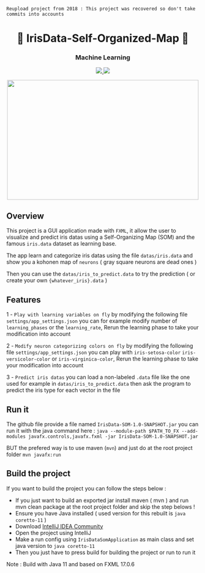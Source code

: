 ``Reupload project from 2018 : This project was recovered so don't take commits into accounts``

<h1 align="center">🤖 IrisData-Self-Organized-Map 🧠</h1>
<h3 align="center"> Machine Learning </h3>
<p align="center">
   <a href="https://fr.wikipedia.org/wiki/Java_(langage)"> 
        <img src="https://img.shields.io/badge/Java-%204--2--1?style=for-the-badge&label=language&color=red">
    </a>
    <a href="https://fr.wikipedia.org/wiki/FXML"> 
        <img src="https://img.shields.io/badge/17--0--6-%204--2--1?style=for-the-badge&label=FXML%20Version&color=Greylogo=fxml&logoColor=white">
    </a>
  
</p>
<p align="center">
 <img  src="https://i.ibb.co/9mx0jH7/ezgif-2-b46c2aa731.gif" width=500 height=313>
</p>

## Overview
This project is a GUI application made with ``FXML``, it allow the user to visualize and predict iris datas using a Self-Organizing Map (SOM)
and the famous ``iris.data`` dataset as learning base.

The app learn and categorize iris datas using the file ``datas/iris.data`` and show you a kohonen map of ``neurons`` ( gray square neurons are dead ones )

Then you can use the ``datas/iris_to_predict.data`` to try the prediction ( or create your own ``{whatever_iris}.data`` )

## Features
1 - ``Play with learning variables on fly`` by modifying the following file ``settings/app_settings.json`` you can for example modify number of ``learning_phases`` or the ``learning_rate``, Rerun the learning phase to take your modification into account

2 - ``Modify neuron categorizing colors on fly`` by modifying the following file ``settings/app_settings.json`` you can play with ``iris-setosa-color`` ``iris-versicolor-color`` or ``iris-virginica-color``, Rerun the learning phase to take your modification into account

3 - ``Predict iris datas`` you can load a non-labeled ``.data`` file like the one used for example in ``datas/iris_to_predict.data`` then ask the program to predict the iris type for each vector in the file

## Run it
The github file provide a file named ``IrisData-SOM-1.0-SNAPSHOT.jar`` you can run it with the java command here : ``java --module-path $PATH_TO_FX --add-modules javafx.controls,javafx.fxml -jar IrisData-SOM-1.0-SNAPSHOT.jar``

BUT the prefered way is to use maven (``mvn``) and just do at the root project folder ``mvn javafx:run``

## Build the project
If you want to build the project you can follow the steps below :

- If you just want to build an exported jar install maven ( mvn ) and run mvn clean package at the root project folder and skip the step belows !
- Ensure you have Java installed ( used version for this rebuilt is ``java coretto-11`` )
- Download [IntelliJ IDEA Community](https://www.jetbrains.com/idea/download/other.html) 
- Open the project using IntelliJ
- Make a run config using ``IrisDataSomApplication`` as main class and set java version to ``java coretto-11``
- Then you just have to press build for building the project or run to run it

Note : Build with Java 11 and based on FXML 17.0.6
